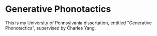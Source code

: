 Generative Phonotactics
=======================

This is my University of Pennsylvania dissertation, entitled "Generative Phonotactics", supervised by Charles Yang.
